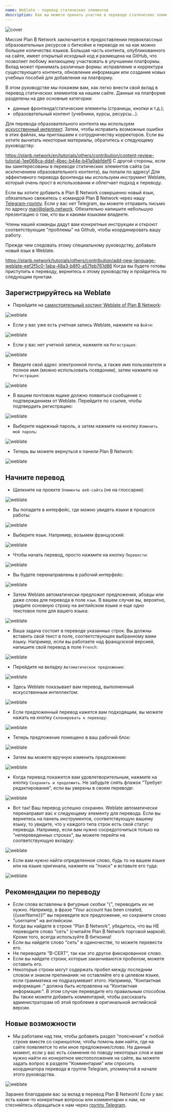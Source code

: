 ```yaml
---
name: Weblate - перевод статических элементов
description: Как вы можете принять участие в переводе статических элементов на planb.network?
---
```

![cover](assets/cover.webp)

Миссия Plan ₿ Network заключается в предоставлении первоклассных образовательных ресурсов о биткойне и переводе их на как можно большее количество языков. Большая часть контента, опубликованного на сайте, имеет открытый исходный код и размещена на GitHub, что позволяет любому желающему участвовать в улучшении платформы. Вклад может принимать различные формы: исправление и корректура существующего контента, обновление информации или создание новых учебных пособий для добавления на платформу.

В этом руководстве мы покажем вам, как легко внести свой вклад в перевод статических элементов на нашем сайте. Данные на платформе разделены на две основные категории:


- данные фронтенда/статические элементы (страницы, кнопки и т.д.);
- образовательный контент (учебники, курсы, ресурсы...).

Для перевода образовательного контента мы используем [искусственный интеллект](https://github.com/Asi0Flammeus/LLM-Translator). Затем, чтобы исправить возможные ошибки в этих файлах, мы приглашаем к сотрудничеству корректоров. Если вы хотите вычитать некоторые материалы, обратитесь к следующему руководству:

https://planb.network/en/tutorials/others/contribution/content-review-tutorial-1ee068ca-ddaf-4bec-b44e-b41a9abfdef6
С другой стороны, если вы заинтересованы в переводе статических элементов сайта (за исключением образовательного контента), вы попали по адресу! Для эффективного перевода фронтенда мы используем инструмент Weblate, который очень прост в использовании и облегчает подход к переводу.

Если вы хотите добавить в Plan ₿ Network совершенно новый язык, обязательно свяжитесь с командой Plan ₿ Network через нашу [Telegram-группу](https://t.me/PlanBNetwork_ContentBuilder). Если у вас нет Telegram, вы можете отправить письмо по адресу mari@planb.network. Обязательно напишите небольшую презентацию о том, кто вы и какими языками владеете.

Члены нашей команды дадут вам конкретные инструкции и откроют соответствующие "проблемы" на Github, чтобы координировать вашу работу.

Прежде чем следовать этому специальному руководству, добавьте новый язык в Weblate.

https://planb.network/tutorials/others/contribution/add-new-language-weblate-eef2f5c0-1aba-48a3-b8f0-a57feb761d86
Когда вы будете готовы приступить к переводу, вернитесь к этому руководству и пройдитесь по следующим пунктам.

## Зарегистрируйтесь на Weblate


- Перейдите на [самостоятельный хостинг Weblate of Plan ₿ Network](https://weblate.planb.network/):

![weblate](assets/01.webp)


- Если у вас уже есть учетная запись Weblate, нажмите на `Войти`:

![weblate](assets/02.webp)


- Если у вас нет учетной записи, нажмите на `Регистрация`:

![weblate](assets/03.webp)


- Введите свой адрес электронной почты, а также имя пользователя и полное имя (можно использовать псевдоним), затем нажмите на `Регистрация`:

![weblate](assets/04.webp)


- В вашем почтовом ящике должно появиться сообщение с подтверждением от Weblate. Перейдите по ссылке, чтобы подтвердить регистрацию:

![weblate](assets/05.webp)


- Выберите надежный пароль, а затем нажмите на кнопку `Изменить мой пароль`:

![weblate](assets/06.webp)


- Теперь вы можете вернуться к панели Plan ₿ Network:

![weblate](assets/07.webp)

## Начните перевод


- Щелкните на проекте `Элементы веб-сайта` (не на глоссарии):

![weblate](assets/08.webp)


- Вы попадете в интерфейс, где можно увидеть языки в процессе работы:

![weblate](assets/09.webp)


- Выберите язык. Например, возьмем французский:

![weblate](assets/10.webp)


- Чтобы начать перевод, просто нажмите на кнопку `Перевести`:

![weblate](assets/11.webp)


- Вы будете перенаправлены в рабочий интерфейс:

![weblate](assets/12.webp)


- Затем Weblate автоматически предложит предложения, абзацы или даже слова для перевода в поле `язык`. В вашем случае вы, вероятно, увидите основную строку на английском языке и еще одно текстовое поле для вашего языка:

![weblate](assets/13.webp)


- Ваша задача состоит в переводе указанных строк. Вы должны вставить свой текст в поле, соответствующее выбранному вами языку. Например, если вы работаете над французской версией, напишите свой перевод в поле `French`:

![weblate](assets/14.webp)


- Перейдите на вкладку `Автоматическое предложение`:

![weblate](assets/15.webp)


- Здесь Weblate показывает вам перевод, выполненный искусственным интеллектом:

![weblate](assets/16.webp)


- Если предложенный перевод кажется вам подходящим, вы можете нажать на кнопку `Склонировать к переводу`:

![weblate](assets/17.webp)


- Теперь предложение помещено в ваш рабочий блок:

![weblate](assets/18.webp)


- Затем вы можете вручную изменить предложение:

![weblate](assets/19.webp)


- Когда перевод покажется вам удовлетворительным, нажмите на кнопку `Сохранить и продолжить`. Не забудьте снять флажок "Требует редактирования", если вы уверены в своем переводе:

![weblate](assets/20.webp)


- Вот так! Ваш перевод успешно сохранен. Weblate автоматически перенаправит вас к следующему элементу для перевода. Если вы вернетесь на панель инструментов, соответствующую вашему языку, то увидите, что у каждого типа строк есть свой статус перевода. Например, если вам нужно сосредоточиться только на "непереведенных строках", вы можете перейти на соответствующую вкладку:

![weblate](assets/21.webp)


- Если вам нужно найти определенное слово, будь то на вашем языке или на языке оригинала, нажмите на "поиск" и вставьте его туда:

![weblate](assets/22.webp)

## Рекомендации по переводу


- Если слова вставлены в фигурные скобки "{", переводить их не нужно. Например, в фразе "Your account has been created, {{userName}}!" вы переведете все предложение, но сохраните слово "username" на английском.
- Когда вы найдете в строке "Plan ₿ Network", убедитесь, что вы НЕ переводите слово "сеть" (считайте Plan ₿ Network торговой маркой). Кроме того, всегда используйте ₿ биткоина!
- Если вы найдете слово "сеть" в одиночестве, то можете перевести его.
- Не переводите "B-CERT", так как это другое фиксированное слово.
- Если вы найдете строки, которые заканчиваются пробелом, можете оставить его.
- Некоторые строки могут содержать пробел между последним словом и знаком препинания: не оставляйте его в целевом языке, если грамматика не подразумевает этого. Например, "Контактная информация :" должна быть исправлена на "Контактная информация:". В этом случае переведите его правильным способом. Вы также можете добавить комментарий, чтобы рассказать администраторам об этой проблеме в оригинальной английской версии.

## Новые возможности


- Мы работаем над тем, чтобы добавить раздел "пояснения" к любой строке вместе со скриншотом, чтобы помочь вам найти, где на сайте появляется то или иное предложение/слово. На данный момент, если у вас есть сомнения по поводу некоторых слов и вам нужно найти их конкретное местоположение на сайте, вы можете задать вопрос в разделе "Комментарии" или спросить координатора перевода в группе Telegram, упомянутой в начале этого руководства.

![weblate](assets/23.webp)

Заранее благодарим вас за вклад в перевод Plan ₿ Network! Если у вас есть какие-то конкретные вопросы или комментарии к нам, не стесняйтесь обращаться к нам через [группу Telegram](https://t.me/PlanBNetwork_ContentBuilder).